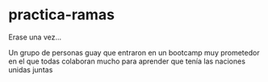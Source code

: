 # practica-ramas

Erase una vez...

Un grupo de personas guay que entraron en
un bootcamp muy prometedor
en el que todas colaboran mucho para aprender
que tenía las naciones unidas juntas
